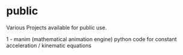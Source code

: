 # public
 Various Projects available for public use.
 
  1 -  manim (mathematical animation engine) python code for constant acceleration / kinematic equations 
